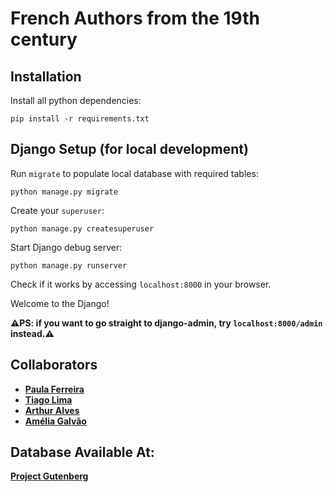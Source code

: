 # French Authors from the 19th century

## Installation

Install all python dependencies:

`pip install -r requirements.txt`

## Django Setup (for local development)

Run `migrate` to populate local database with required tables:

`python manage.py migrate`

Create your `superuser`:

`python manage.py createsuperuser`

Start Django debug server:

`python manage.py runserver`

Check if it works by accessing `localhost:8000` in your browser.

Welcome to the Django!


**⚠️PS: if you want to go straight to django-admin, try `localhost:8000/admin` instead.⚠️**


## Collaborators
* **[Paula Ferreira](https://github.com/paulakaferreira)** 
* **[Tiago Lima](https://github.com/til021)**
* **[Arthur Alves](https://github.com/sprezz-arthur)**
* **[Amélia Galvão](https://github.com/ameliagalvao)**

## Database Available At:

**[Project Gutenberg](https://www.gutenberg.org/cache/epub/feeds/)**
